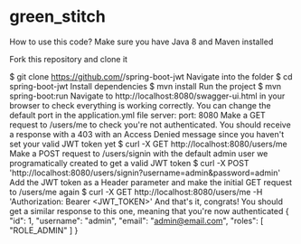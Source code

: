 # green_stitch
How to use this code?
Make sure you have Java 8 and Maven installed

Fork this repository and clone it

$ git clone https://github.com/<your-user>/spring-boot-jwt
Navigate into the folder
$ cd spring-boot-jwt
Install dependencies
$ mvn install
Run the project
$ mvn spring-boot:run
Navigate to http://localhost:8080/swagger-ui.html in your browser to check everything is working correctly. You can change the default port in the application.yml file
server:
  port: 8080
Make a GET request to /users/me to check you're not authenticated. You should receive a response with a 403 with an Access Denied message since you haven't set your valid JWT token yet
$ curl -X GET http://localhost:8080/users/me
Make a POST request to /users/signin with the default admin user we programatically created to get a valid JWT token
$ curl -X POST 'http://localhost:8080/users/signin?username=admin&password=admin'
Add the JWT token as a Header parameter and make the initial GET request to /users/me again
$ curl -X GET http://localhost:8080/users/me -H 'Authorization: Bearer <JWT_TOKEN>'
And that's it, congrats! You should get a similar response to this one, meaning that you're now authenticated
{
  "id": 1,
  "username": "admin",
  "email": "admin@email.com",
  "roles": [
    "ROLE_ADMIN"
  ]
}
